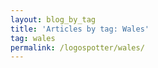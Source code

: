 ```yaml
---
layout: blog_by_tag
title: 'Articles by tag: Wales'
tag: wales
permalink: /logospotter/wales/
---
```

